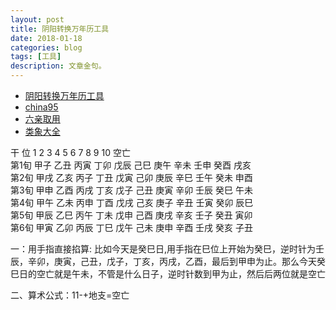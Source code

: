 ```yaml
---
layout: post
title: 阴阳转换万年历工具
date: 2018-01-18
categories: blog
tags: [工具]
description: 文章金句。
---
```


- [阴阳转换万年历工具](http://qq.ip138.com/day/)
- [china95](http://www.china95.com/paipan/liuyao/index.asp)
- [六亲取用](https://wenku.baidu.com/view/257b26317cd184254b3535ae.html)
- [类象大全](https://wenku.baidu.com/view/8314bd8049649b6648d747e4.html)


干 位 1 2 3 4 5 6 7 8 9 10 空亡 <br>
第1旬 甲子 乙丑 丙寅 丁卯 戊辰 己巳 庚午 辛未 壬申 癸酉 戌亥 <br>
第2旬 甲戌 乙亥 丙子 丁丑 戊寅 己卯 庚辰 辛巳 壬午 癸未 申酉 <br>
第3旬 甲申 乙酉 丙戌 丁亥 戊子 己丑 庚寅 辛卯 壬辰 癸巳 午未 <br>
第4旬 甲午 乙未 丙申 丁酉 戊戌 己亥 庚子 辛丑 壬寅 癸卯 辰巳 <br>
第5旬 甲辰 乙巳 丙午 丁未 戊申 己酉 庚戌 辛亥 壬子 癸丑 寅卯 <br>
第6旬 甲寅 乙卯 丙辰 丁巳 戊午 己未 庚申 辛酉 壬戌 癸亥 子丑<br>


一：用手指直接掐算: 比如今天是癸巳日,用手指在巳位上开始为癸巳，逆时针为壬辰，辛卯，庚寅，己丑，戊子，丁亥，丙戌，乙酉，最后到甲申为止。那么今天癸巳日的空亡就是午未，不管是什么日子，逆时针数到甲为止，然后后两位就是空亡


二、算术公式：11-+地支=空亡
